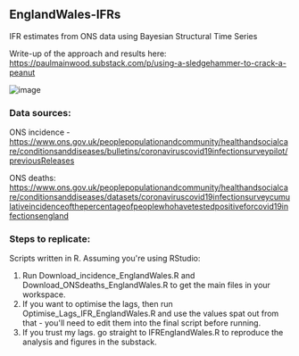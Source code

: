 ## EnglandWales-IFRs

IFR estimates from ONS data using Bayesian Structural Time Series

Write-up of the approach and results here: https://paulmainwood.substack.com/p/using-a-sledgehammer-to-crack-a-peanut

![image](https://github.com/PaulMainwood/EnglandWales-IFRs/assets/50012795/b24f6566-535d-4aaf-9baf-145d7d6d49e1)

### Data sources: 

ONS incidence - https://www.ons.gov.uk/peoplepopulationandcommunity/healthandsocialcare/conditionsanddiseases/bulletins/coronaviruscovid19infectionsurveypilot/previousReleases 

ONS deaths: https://www.ons.gov.uk/peoplepopulationandcommunity/healthandsocialcare/conditionsanddiseases/datasets/coronaviruscovid19infectionsurveycumulativeincidenceofthepercentageofpeoplewhohavetestedpositiveforcovid19infectionsengland

### Steps to replicate:

Scripts written in R. Assuming you're using RStudio:
1) Run Download_incidence_EnglandWales.R and Download_ONSdeaths_EnglandWales.R to get the main files in your workspace.
2) If you want to optimise the lags, then run Optimise_Lags_IFR_EnglandWales.R and use the values spat out from that - you'll need to edit them into the final script before running.
3) If you trust my lags. go straight to IFREnglandWales.R to reproduce the analysis and figures in the substack.
